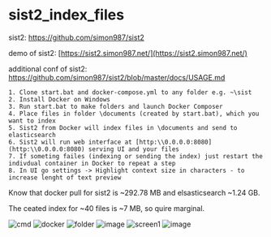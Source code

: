 # sist2_index_files

sist2: https://github.com/simon987/sist2

demo of sist2: [https://sist2.simon987.net/](https://sist2.simon987.net/)

additional conf of sist2: https://github.com/simon987/sist2/blob/master/docs/USAGE.md

```
1. Clone start.bat and docker-compose.yml to any folder e.g. ~\sist
2. Install Docker on Windows
3. Run start.bat to make folders and launch Docker Composer
4. Place files in folder \documents (created by start.bat), which you want to index
5. Sist2 from Docker will index files in \documents and send to elasticsearch
6. Sist2 will run web interface at [http:\\0.0.0.0:8080](http:\\0.0.0.0:8080) serving UI and your files
7. If someting failes (indexing or sending the index) just restart the indivdual container in Docker to repeat a step
8. In UI go settings -> Highlight context size in characters - to increase lenght of text preview
```
Know that docker pull for sist2 is ~292.78 MB and elsasticsearch ~1.24 GB.

The ceated index for ~40 files is ~7 MB, so quire marginal.

![cmd](https://user-images.githubusercontent.com/20840114/204127663-3a9e5bff-7631-4e9e-b295-a2a2ef1b9e84.PNG)
![docker](https://user-images.githubusercontent.com/20840114/204127667-ee578eb9-d0d8-4aea-92ab-25bfa2d09706.PNG)
![folder](https://user-images.githubusercontent.com/20840114/204127671-117d0c11-365e-491d-bead-bc8605fefdb4.PNG)
![image](https://user-images.githubusercontent.com/20840114/204129099-f94216dd-90b7-4f9a-8091-2d5b2b002ad0.png)
![screen1](https://user-images.githubusercontent.com/20840114/204127676-72ca45bd-f613-49a5-8b7a-c786280d78f4.PNG)
![image](https://user-images.githubusercontent.com/20840114/204129147-0f206971-e464-4cba-82d9-497e5e03d222.png)

